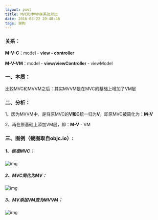 ```yaml
---
layout: post
title: MVC和MVVM关系及对比
date: 2016-08-22 20:48:46
tags: 架构
---
```


### 关系：

**M-V-C**：model - **view - controller**

**M-V-VM**：model - **view/viewController** - viewModel

### 一、本质：

比较MVC和MVVM之后：其实MVVM是在MVC的基础上增加了VM层

### 二、分析：

1、因为MVVM中，是将原MVC的**V和C**统一归为**V**，即原MVC被简化为：**M-V**

2、再在原基础上添加VM层，即：**M-V** - VM

### 三、图例（截图取自objc.io）:

##### 1、标准MVC：

![img](/assets/images/2016/MVC和MVVM-1.png)

##### 2、MVC简化为MV：

![img](/assets/images/2016/MVC和MVVM-2.png)

##### 3、MV添加VM变为MVVM：

![img](/assets/images/2016/MVC和MVVM-3.png)